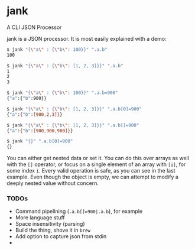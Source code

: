 # jank
A CLI JSON Processor

jank is a JSON processor. It is most easily explained with a demo:

```bash
$ jank "{\"a\" : {\"b\": 100}}" ".a.b"
100

$ jank "{\"a\" : {\"b\": [1, 2, 3]}}" ".a.b"
1
2
3

$ jank "{\"a\" : {\"b\": 100}}" ".a.b=900"
{"a":{"b":900}}

$ jank "{\"a\" : {\"b\": [1, 2, 3]}}" ".a.b[0]=900"
{"a":{"b":[900,2,3]}}

$ jank "{\"a\" : {\"b\": [1, 2, 3]}}" ".a.b[]=900"
{"a":{"b":[900,900,900]}}

$ jank "{}" ".a.b[0]=900"
{}
```

You can either get nested data or set it. You can do this over arrays as well with the `[]` operator, or focus on a single element of an array with `[i]`, for some index `i`. Every valid operation is safe, as you can see in the last example. Even though the object is empty, we can attempt to modify a deeply nested value without concern.

### TODOs

- Command pipelining (`.a.b[]=900|.a.b`), for example
- More language stuff
- Space insensitivity (parsing)
- Build the thing, shove it in `brew`
- Add option to capture json from stdin
- 
